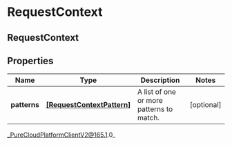 # RequestContext

## RequestContext

## Properties

|Name | Type | Description | Notes|
|------------ | ------------- | ------------- | -------------|
| **patterns** | [**[RequestContextPattern]**]([RequestContextPattern]) | A list of one or more patterns to match. | [optional] |



_PureCloudPlatformClientV2@165.1.0_
